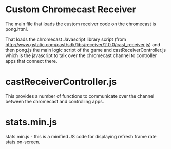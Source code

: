 Custom Chromecast Receiver
=====

The main file that loads the custom receiver code on the chromecast is pong.html.

That loads the chromecast Javascript library script (from http://www.gstatic.com/cast/sdk/libs/receiver/2.0.0/cast_receiver.js)
and then pong.js the main logic script of the game and castReceiverController.js which is the javascript to talk over the
chromecast channel to controller apps that connect there.

castReceiverController.js
=====
This provides a number of functions to communicate over the channel between the chromecast and controlling apps.

stats.min.js
=====
stats.min.js - this is a minified JS code for displaying refresh frame rate stats on-screen.